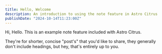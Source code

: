 ```yaml
---
title: Hello, Welcome
description: An introduction to using the note feature in Astro Citrus
publishDate: "2024-10-14T11:23:00Z"
---
```


Hi, Hello. This is an example note feature included with Astro Citrus.

They're for shorter, concise "post's" that you'd like to share, they generally don't include headings, but hey, that's entirely up to you.
